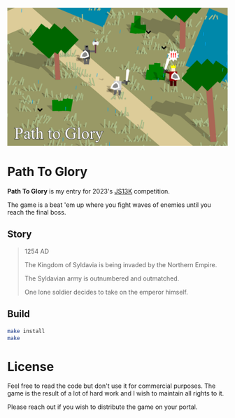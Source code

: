 <p align="center">
<img src="/assets/gameplay-screenshot.png">
</p>

# Path To Glory

**Path To Glory** is my entry for 2023's [JS13K](https://js13kgames.com/) competition.

The game is a beat 'em up where you fight waves of enemies until you reach the final boss.

## Story

> 1254 AD
>
> The Kingdom of Syldavia is being invaded by the Northern Empire.
>
> The Syldavian army is outnumbered and outmatched.
>
> One lone soldier decides to take on the emperor himself.

## Build

```sh
make install
make
```

# License

Feel free to read the code but don't use it for commercial purposes. The game is the result of a lot of hard work and I wish to maintain all rights to it.

Please reach out if you wish to distribute the game on your portal.
